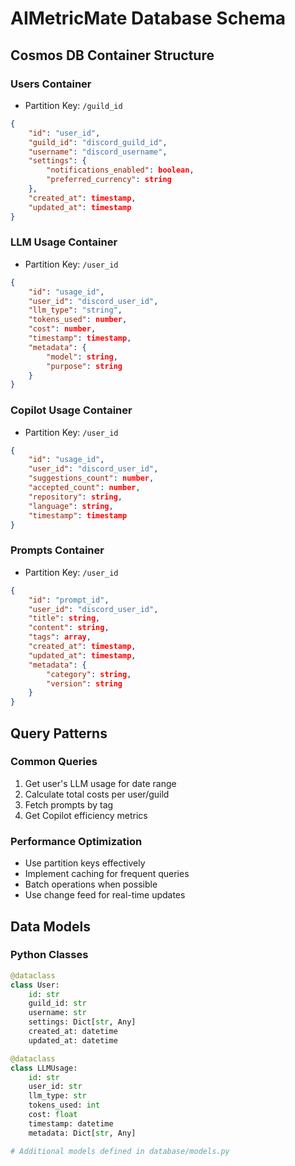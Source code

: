 # AIMetricMate Database Schema

## Cosmos DB Container Structure

### Users Container
- Partition Key: `/guild_id`
```json
{
    "id": "user_id",
    "guild_id": "discord_guild_id",
    "username": "discord_username",
    "settings": {
        "notifications_enabled": boolean,
        "preferred_currency": string
    },
    "created_at": timestamp,
    "updated_at": timestamp
}
```

### LLM Usage Container
- Partition Key: `/user_id`
```json
{
    "id": "usage_id",
    "user_id": "discord_user_id",
    "llm_type": "string",
    "tokens_used": number,
    "cost": number,
    "timestamp": timestamp,
    "metadata": {
        "model": string,
        "purpose": string
    }
}
```

### Copilot Usage Container
- Partition Key: `/user_id`
```json
{
    "id": "usage_id",
    "user_id": "discord_user_id",
    "suggestions_count": number,
    "accepted_count": number,
    "repository": string,
    "language": string,
    "timestamp": timestamp
}
```

### Prompts Container
- Partition Key: `/user_id`
```json
{
    "id": "prompt_id",
    "user_id": "discord_user_id",
    "title": string,
    "content": string,
    "tags": array,
    "created_at": timestamp,
    "updated_at": timestamp,
    "metadata": {
        "category": string,
        "version": string
    }
}
```

## Query Patterns

### Common Queries
1. Get user's LLM usage for date range
2. Calculate total costs per user/guild
3. Fetch prompts by tag
4. Get Copilot efficiency metrics

### Performance Optimization
- Use partition keys effectively
- Implement caching for frequent queries
- Batch operations when possible
- Use change feed for real-time updates

## Data Models

### Python Classes
```python
@dataclass
class User:
    id: str
    guild_id: str
    username: str
    settings: Dict[str, Any]
    created_at: datetime
    updated_at: datetime

@dataclass
class LLMUsage:
    id: str
    user_id: str
    llm_type: str
    tokens_used: int
    cost: float
    timestamp: datetime
    metadata: Dict[str, Any]

# Additional models defined in database/models.py

